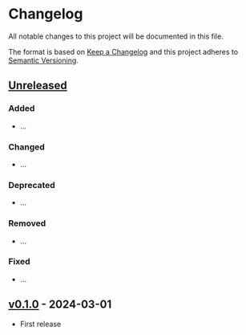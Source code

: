 # Changelog

All notable changes to this project will be documented in this file.

The format is based on [Keep a Changelog](http://keepachangelog.com/en/1.0.0/)
and this project adheres to [Semantic Versioning](http://semver.org/spec/v2.0.0.html).

## [Unreleased]

### Added

- ...

### Changed

- ...

### Deprecated

- ...

### Removed

- ...

### Fixed

- ...

## [v0.1.0] - 2024-03-01

- First release

[Unreleased]: <https://github.com/fiboa/extension-template/compare/v0.1.0...main>
[v0.1.0]: <https://github.com/fiboa/extension-template/tree/v0.1.0>
